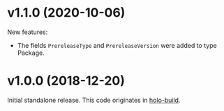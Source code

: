 # v1.1.0 (2020-10-06)

New features:

- The fields `PrereleaseType` and `PrereleaseVersion` were added to type
  Package.

# v1.0.0 (2018-12-20)

Initial standalone release. This code originates in [holo-build](https://github.com/holocm/holo-build).
